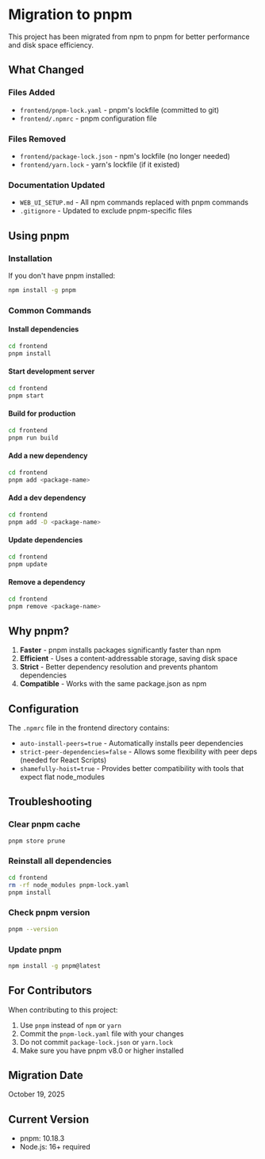 # Migration to pnpm

This project has been migrated from npm to pnpm for better performance and disk space efficiency.

## What Changed

### Files Added
- `frontend/pnpm-lock.yaml` - pnpm's lockfile (committed to git)
- `frontend/.npmrc` - pnpm configuration file

### Files Removed
- `frontend/package-lock.json` - npm's lockfile (no longer needed)
- `frontend/yarn.lock` - yarn's lockfile (if it existed)

### Documentation Updated
- `WEB_UI_SETUP.md` - All npm commands replaced with pnpm commands
- `.gitignore` - Updated to exclude pnpm-specific files

## Using pnpm

### Installation
If you don't have pnpm installed:
```bash
npm install -g pnpm
```

### Common Commands

#### Install dependencies
```bash
cd frontend
pnpm install
```

#### Start development server
```bash
cd frontend
pnpm start
```

#### Build for production
```bash
cd frontend
pnpm run build
```

#### Add a new dependency
```bash
cd frontend
pnpm add <package-name>
```

#### Add a dev dependency
```bash
cd frontend
pnpm add -D <package-name>
```

#### Update dependencies
```bash
cd frontend
pnpm update
```

#### Remove a dependency
```bash
cd frontend
pnpm remove <package-name>
```

## Why pnpm?

1. **Faster** - pnpm installs packages significantly faster than npm
2. **Efficient** - Uses a content-addressable storage, saving disk space
3. **Strict** - Better dependency resolution and prevents phantom dependencies
4. **Compatible** - Works with the same package.json as npm

## Configuration

The `.npmrc` file in the frontend directory contains:
- `auto-install-peers=true` - Automatically installs peer dependencies
- `strict-peer-dependencies=false` - Allows some flexibility with peer deps (needed for React Scripts)
- `shamefully-hoist=true` - Provides better compatibility with tools that expect flat node_modules

## Troubleshooting

### Clear pnpm cache
```bash
pnpm store prune
```

### Reinstall all dependencies
```bash
cd frontend
rm -rf node_modules pnpm-lock.yaml
pnpm install
```

### Check pnpm version
```bash
pnpm --version
```

### Update pnpm
```bash
npm install -g pnpm@latest
```

## For Contributors

When contributing to this project:
1. Use `pnpm` instead of `npm` or `yarn`
2. Commit the `pnpm-lock.yaml` file with your changes
3. Do not commit `package-lock.json` or `yarn.lock`
4. Make sure you have pnpm v8.0 or higher installed

## Migration Date
October 19, 2025

## Current Version
- pnpm: 10.18.3
- Node.js: 16+ required

